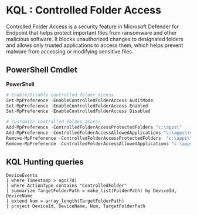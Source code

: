 # KQL : Controlled Folder Access
Controlled Folder Access is a security feature in Microsoft Defender for Endpoint that helps protect important files from ransomware and other malicious software. It blocks unauthorized changes to designated folders and allows only trusted applications to access them, which helps prevent malware from accessing or modifying sensitive files.

## PowerShell Cmdlet
**PowerShell**
```powershell
# Enable/Disable controlled folder access
Set-MpPreference -EnableControlledFolderAccess AuditMode
Set-MpPreference -EnableControlledFolderAccess Enabled
Set-MpPreference -EnableControlledFolderAccess Disabled

# Customize controlled folder access
Add-MpPreference -ControlledFolderAccessProtectedFolders "c:\apps\"
Add-MpPreference -ControlledFolderAccessAllowedApplications "c:\apps\test.exe"
Remove-MpPreference -ControlledFolderAccessProtectedFolders  "c:\apps\"
Remove-MpPreference -ControlledFolderAccessAllowedApplications "c:\apps\test.exe"
```

## KQL Hunting queries
```kql
DeviceEvents
| where Timestamp > ago(7d)
| where ActionType contains "ControlledFolder"
| summarize TargetFolderPath = make_list(FolderPath) by DeviceId, DeviceName
| extend Num = array_length(TargetFolderPath)
| project DeviceId, DeviceName, Num, TargetFolderPath
```
